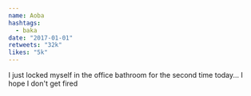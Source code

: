 ```yaml
---
name: Aoba
hashtags:
  - baka
date: "2017-01-01"
retweets: "32k"
likes: "5k"
---
```


I just locked myself in the office bathroom for
the second time today... I hope I don't get fired
